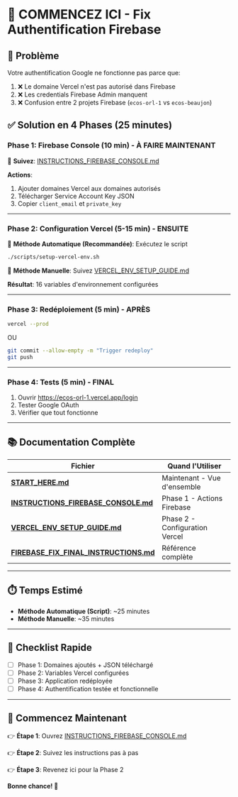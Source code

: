 # 🚀 COMMENCEZ ICI - Fix Authentification Firebase

## 🎯 Problème

Votre authentification Google ne fonctionne pas parce que:
1. ❌ Le domaine Vercel n'est pas autorisé dans Firebase
2. ❌ Les credentials Firebase Admin manquent
3. ❌ Confusion entre 2 projets Firebase (`ecos-orl-1` vs `ecos-beaujon`)

## ✅ Solution en 4 Phases (25 minutes)

### Phase 1: Firebase Console (10 min) - À FAIRE MAINTENANT

📖 **Suivez**: [INSTRUCTIONS_FIREBASE_CONSOLE.md](INSTRUCTIONS_FIREBASE_CONSOLE.md)

**Actions**:
1. Ajouter domaines Vercel aux domaines autorisés
2. Télécharger Service Account Key JSON
3. Copier `client_email` et `private_key`

---

### Phase 2: Configuration Vercel (5-15 min) - ENSUITE

📖 **Méthode Automatique (Recommandée)**: Exécutez le script
```bash
./scripts/setup-vercel-env.sh
```

📖 **Méthode Manuelle**: Suivez [VERCEL_ENV_SETUP_GUIDE.md](VERCEL_ENV_SETUP_GUIDE.md)

**Résultat**: 16 variables d'environnement configurées

---

### Phase 3: Redéploiement (5 min) - APRÈS

```bash
vercel --prod
```

OU

```bash
git commit --allow-empty -m "Trigger redeploy"
git push
```

---

### Phase 4: Tests (5 min) - FINAL

1. Ouvrir https://ecos-orl-1.vercel.app/login
2. Tester Google OAuth
3. Vérifier que tout fonctionne

---

## 📚 Documentation Complète

| Fichier | Quand l'Utiliser |
|---------|------------------|
| **[START_HERE.md](START_HERE.md)** | Maintenant - Vue d'ensemble |
| **[INSTRUCTIONS_FIREBASE_CONSOLE.md](INSTRUCTIONS_FIREBASE_CONSOLE.md)** | Phase 1 - Actions Firebase |
| **[VERCEL_ENV_SETUP_GUIDE.md](VERCEL_ENV_SETUP_GUIDE.md)** | Phase 2 - Configuration Vercel |
| **[FIREBASE_FIX_FINAL_INSTRUCTIONS.md](FIREBASE_FIX_FINAL_INSTRUCTIONS.md)** | Référence complète |

---

## ⏱️ Temps Estimé

- **Méthode Automatique (Script)**: ~25 minutes
- **Méthode Manuelle**: ~35 minutes

---

## 🎯 Checklist Rapide

- [ ] Phase 1: Domaines ajoutés + JSON téléchargé
- [ ] Phase 2: Variables Vercel configurées
- [ ] Phase 3: Application redéployée
- [ ] Phase 4: Authentification testée et fonctionnelle

---

## 🚦 Commencez Maintenant

👉 **Étape 1**: Ouvrez [INSTRUCTIONS_FIREBASE_CONSOLE.md](INSTRUCTIONS_FIREBASE_CONSOLE.md)

👉 **Étape 2**: Suivez les instructions pas à pas

👉 **Étape 3**: Revenez ici pour la Phase 2

**Bonne chance! 🎉**

